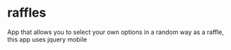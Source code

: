 raffles
=======

App that allows you to select your own options in a random way as a raffle, this app uses jquery mobile
